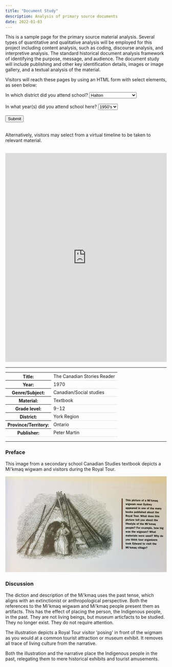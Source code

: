 ```yaml
---
title: "Document Study"
description: Analysis of primary source documents
date: 2022-01-03
---
```

<html>
<head>
<style>
border {
  border-top-style: ;
  border-right-style: ;
  border-bottom-style:;
  border-left-style: solid; color: blue
}

th {
  text-align: left;
}
tr {
  border-bottom: 1px solid #ddd;
}
</style>
</head>
<body>
<p>This is a sample page for the primary source material analysis. Several types of quantitative and qualitative analysis will be employed for this project including content analysis, such as coding, discourse analysis, and interpretive analysis. The standard historical document analysis framework of identifying the purpose, message, and audience. The document study will include publishing and other key identification details, images or image gallery, and a textual analysis of the material.</p><p>Visitors will reach these pages by using an HTML form with select elements, as seen below:</p>
<form action="/action_page.php">
  <label for="cars">In which district did you attend school?</label>
  <select name="cars" id="cars">
  <option value="Halton">Halton</option>  
    <option value="Kawartha Pine Ridge">Kawartha Pine Ridge</option>
    <option value="Simcoe County">Simcoe County</option>
    <option value="York Region">York Region</option>
    <option value="Toronto">Toronto</option>
  </select>
  <br><br>
  <label for=dates">In what year(s) did you attend school here?</label>
  <select name="dates" id="dates">
  <option value="1950's">1950's</option>  
    <option value="1960's">1960's</option>
    <option value="1970's">1970's</option>
    <option value="1980's">1980's</option>
    <option value="1990's">1990's</option>
  </select>
  <br><br>
  <input type="submit" value="Submit">
</form>
<br>
<p>Alternatively, visitors may select from a virtual timeline to be taken to relevant material.</p><br>
<iframe src='https://cdn.knightlab.com/libs/timeline3/latest/embed/index.html?source=1PvcYDRdwoR-NM7lUlYzJAWV1kcKP1GZ-1F1qHdYScL4&font=Default&lang=en&initial_zoom=2&height=650' width='100%' height='650' webkitallowfullscreen mozallowfullscreen allowfullscreen frameborder='0'></iframe>

---
<table>
<tr>
<th>Title:</th>
<td>The Canadian Stories Reader</td>
</tr>
<tr>
<th>Year:</th>
<td>1970</td>
</tr>
<tr>
<th>Genre/Subject:</th>
<td>Canadian/Social studies</td>
</tr>
<tr>
<th>Material:</th>
<td>Textbook</td>
</tr>
<tr>
<th>Grade level:</th>
<td>9-12</td>
</tr>
<tr>
<th>District:</th>
<td>York Region</td>
</tr>
<tr>
<th>Province/Territory:</th>
<td>Ontario</td>
</tr>
<tr>
<th>Publisher:</th>
<td>Peter Martin</td>
</tr>
</table>

---
### Preface
This image from a secondary school Canadian Studies textbook depicts a Mi'kmaq wigwam and visitors during the Royal Tour.<br>


![Wigwam schoolbook illustration](../img/wigwam.jpeg)
<br>
### Discussion
The diction and description of the Mi'kmaq uses the past tense, which aligns with an extinctionist or anthropological perspective. Both the references to the Mi'kmaq wigwam and Mi'kmaq people present them as artifacts. This has the effect of placing the person, the Indigenous people, in the past. They are not living beings, but museum articfacts to be studied. They no longer exist. They do not require attention.<p>The illustration depicts a Royal Tour visitor 'posing' in front of the wigmam as you would at a common tourist attraction or museum exhibit. It removes all trace of living culture from the narrative.</p>
<p>Both the illustration and the narrative place the Indigenous people in the past, relegating them to mere historical exhibits and tourist amusements. 